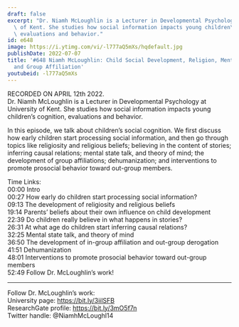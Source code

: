 ```yaml
---
draft: false
excerpt: "Dr. Niamh McLoughlin is a Lecturer in Developmental Psychology at University\
  \ of Kent. She studies how social information impacts young children\u2019s cognition,\
  \ evaluations and behavior."
id: e648
image: https://i.ytimg.com/vi/-l777aQ5mXs/hqdefault.jpg
publishDate: 2022-07-07
title: '#648 Niamh McLoughlin: Child Social Development, Religion, Mental State Talk,
  and Group Affiliation'
youtubeid: -l777aQ5mXs
---
```

RECORDED ON APRIL 12th 2022.  
Dr. Niamh McLoughlin is a Lecturer in Developmental Psychology at University of Kent. She studies how social information impacts young children’s cognition, evaluations and behavior.

In this episode, we talk about children’s social cognition. We first discuss how early children start processing social information, and then go through topics like religiosity and religious beliefs; believing in the content of stories; inferring causal relations; mental state talk, and theory of mind; the development of group affiliations; dehumanization; and interventions to promote prosocial behavior toward out-group members.

Time Links:  
00:00 Intro  
00:27  How early do children start processing social information?  
09:13  The development of religiosity and religious beliefs  
19:14  Parents’ beliefs about their own influence on child development  
22:39  Do children really believe in what happens in stories?  
26:31  At what age do children start inferring causal relations?  
32:25  Mental state talk, and theory of mind  
36:50  The development of in-group affiliation and out-group derogation  
41:51  Dehumanization  
48:01  Interventions to promote prosocial behavior toward out-group members  
52:49  Follow Dr. McLoughlin’s work!

---

Follow Dr. McLoughlin’s work:  
University page: https://bit.ly/3iilSFB  
ResearchGate profile: https://bit.ly/3mO5f7n  
Twitter handle: @NiamhMcLoughl14
